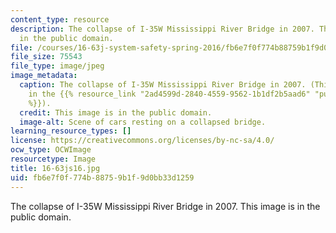 ```yaml
---
content_type: resource
description: The collapse of I-35W Mississippi River Bridge in 2007. This image is
  in the public domain.
file: /courses/16-63j-system-safety-spring-2016/fb6e7f0f774b88759b1f9d0bb33d1259_16-63js16.jpg
file_size: 75543
file_type: image/jpeg
image_metadata:
  caption: The collapse of I-35W Mississippi River Bridge in 2007. (This image is
    in the {{% resource_link "2ad4599d-2840-4559-9562-1b1df2b5aad6" "public domain"
    %}}).
  credit: This image is in the public domain.
  image-alt: Scene of cars resting on a collapsed bridge.
learning_resource_types: []
license: https://creativecommons.org/licenses/by-nc-sa/4.0/
ocw_type: OCWImage
resourcetype: Image
title: 16-63js16.jpg
uid: fb6e7f0f-774b-8875-9b1f-9d0bb33d1259
---
```

The collapse of I-35W Mississippi River Bridge in 2007. This image is in the public domain.